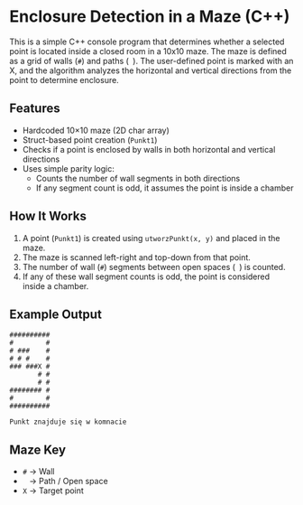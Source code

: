 # Enclosure Detection in a Maze (C++)
This is a simple C++ console program that determines whether a selected point is located inside a closed room in a 10x10 maze. The maze is defined as a grid of walls (`#`) and paths (` `). The user-defined point is marked with an X, and the algorithm analyzes the horizontal and vertical directions from the point to determine enclosure.
## Features
- Hardcoded 10×10 maze (2D char array)
- Struct-based point creation (`Punkt1`)
- Checks if a point is enclosed by walls in both horizontal and vertical directions
- Uses simple parity logic:
  - Counts the number of wall segments in both directions
  - If any segment count is odd, it assumes the point is inside a chamber
## How It Works
1. A point (`Punkt1`) is created using `utworzPunkt(x, y)` and placed in the maze.
2. The maze is scanned left-right and top-down from that point.
3. The number of wall (`#`) segments between open spaces (` `) is counted.
4. If any of these wall segment counts is odd, the point is considered inside a chamber.
## Example Output
```shell
##########
#        #
# ###    #
# # #    #
### ###X #
       # #
       # #
######## #
#        #
##########

Punkt znajduje się w komnacie
```
## Maze Key
- `#` → Wall
- ` ` → Path / Open space
- `X` → Target point
